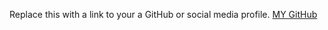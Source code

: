 Replace this with a link to your a GitHub or social media profile.
[MY GitHub](http://github.com/STEPin104678)
